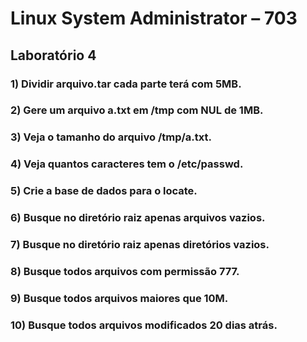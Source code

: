 # Linux System Administrator – 703 

## Laboratório 4


### 1) Dividir arquivo.tar cada parte terá com 5MB.

### 2) Gere um arquivo a.txt em /tmp com NUL de 1MB.

### 3) Veja o tamanho do arquivo /tmp/a.txt.

### 4) Veja quantos caracteres tem o /etc/passwd.

### 5) Crie a base de dados para o locate.

### 6) Busque no diretório raiz apenas arquivos vazios.

### 7) Busque no diretório raiz apenas diretórios vazios.

### 8) Busque todos arquivos com permissão 777.

### 9) Busque todos arquivos maiores que 10M.

### 10) Busque todos arquivos modificados 20 dias atrás.

